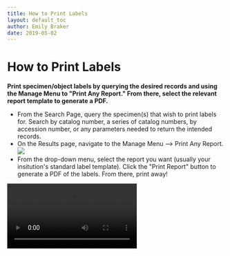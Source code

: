 ```yaml
---
title: How to Print Labels
layout: default_toc
author: Emily Braker
date: 2019-05-02
---
```

# How to Print Labels

**Print specimen/object labels by querying the desired records and using the Manage Menu to "Print Any Report." From there, select the relevant report template to generate a PDF.**

* From the Search Page, query the specimen(s) that wish to print labels for. Search by catalog number, a series of catalog numbers, by accession number, or any parameters needed to return the intended records.
* On the Results page, navigate to the Manage Menu --> Print Any Report. 
![](https://raw.githubusercontent.com/ArctosDB/documentation-wiki/gh-pages/images/uploads/print_any_report.JPG)
* From the drop-down menu, select the report you want (usually your insitution's standard label template). Click the "Print Report" button to generate a PDF of the labels. From there, print away!

![](https://raw.githubusercontent.com/ArctosDB/documentation-wiki/gh-pages/images/uploads/how_to_print_labels.mp4)
